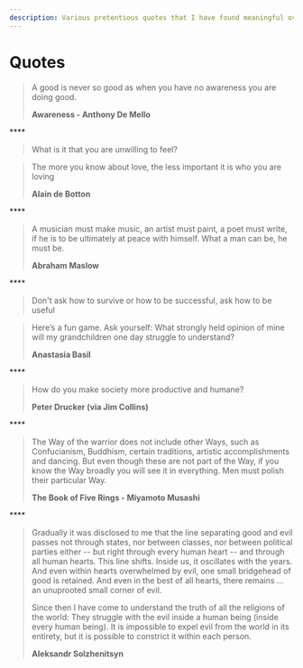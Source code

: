 ```yaml
---
description: Various pretentious quotes that I have found meaningful over time.
---
```


# Quotes

> A good is never so good as when you have no awareness you are doing good.
>
> **Awareness - Anthony De Mello**

\*\*\*\*

> What is it that you are unwilling to feel?



> The more you know about love, the less important it is who you are loving  
>   
> **Alain de Botton**

\*\*\*\*

> A musician must make music, an artist must paint, a poet must write, if he is to be ultimately at peace with himself. What a man can be, he must be.
>
> **Abraham Maslow**

\*\*\*\*

> Don't ask how to survive or how to be successful, ask how to be useful



> Here’s a fun game. Ask yourself: What strongly held opinion of mine will my grandchildren one day struggle to understand?
>
> **Anastasia Basil**

\*\*\*\*

> How do you make society more productive and humane?
>
> **Peter Drucker \(via Jim Collins\)**

\*\*\*\*

> The Way of the warrior does not include other Ways, such as Confucianism, Buddhism, certain traditions, artistic accomplishments and dancing. But even though these are not part of the Way, if you know the Way broadly you will see it in everything. Men must polish their particular Way.
>
> **The Book of Five Rings - Miyamoto Musashi**

\*\*\*\*

> Gradually it was disclosed to me that the line separating good and evil passes not through states, nor between classes, nor between political parties either -- but right through every human heart -- and through all human hearts. This line shifts. Inside us, it oscillates with the years. And even within hearts overwhelmed by evil, one small bridgehead of good is retained. And even in the best of all hearts, there remains ... an unuprooted small corner of evil.
>
> Since then I have come to understand the truth of all the religions of the world: They struggle with the evil inside a human being \(inside every human being\). It is impossible to expel evil from the world in its entirety, but it is possible to constrict it within each person.
>
> **Aleksandr Solzhenitsyn**

